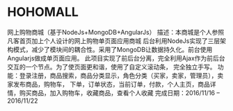 # HOHOMALL
网上购物商城（基于NodeJs+MongoDB+AngularJs）
描述：本商城是个人参照凡客首页加上个人设计的网上购物单页面应用商城
	后台利用NodeJs实现了三层架构模式，减少了模块间的耦合性。采用了MongoDB让数据持久化。前台使用Angularjs做成单页面应用。
  此项目实现了前后台分离，完全利用Ajax作为前后台交互的一个节点。为了使页面更和谐，使用了自定义滚动条，
	完全独立手写。
功能：登录注册，商品搜索，商品分类显示，角色分类（买家，卖家，管理员），卖家发布商品，购物车，
      下单，订单状态，当前订单，付款，个人主页，商品详情，购买商品，加入购物车，收藏商品，查看个人收藏
完成日期：2016/11/16 – 2016/11/22
